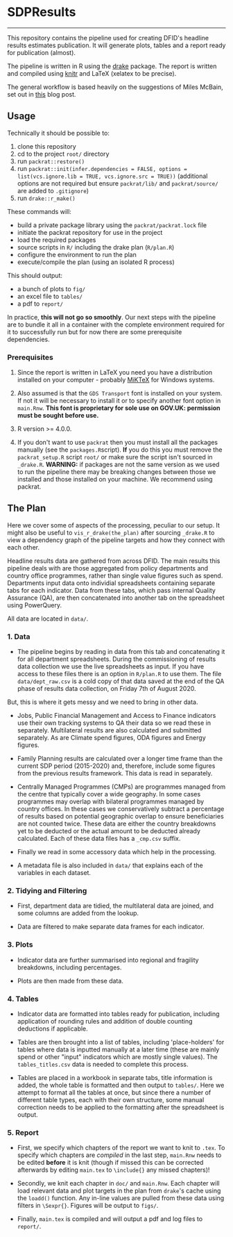 # SDPResults
***

This repository contains the pipeline used for creating DFID's headline results estimates publication. It will generate plots, tables and a report ready for publication (almost).   

The pipeline is written in R using the [drake](https://github.com/ropensci/drake) package. The report is written and compiled using [knitr](https://yihui.org/knitr/) and LaTeX (xelatex to be precise). 

The general workflow is based heavily on the suggestions of Miles McBain, set out in [this](https://milesmcbain.xyz/posts/the-drake-post/) blog post.


## Usage
Technically it should be possible to:

1. clone this repository  
2. cd to the project `root/` directory
3. run `packrat::restore()`   
4. run `packrat::init(infer.dependencies = FALSE, options = list(vcs.ignore.lib = TRUE, vcs.ignore.src = TRUE))` (additional options are not required but ensure `packrat/lib/` and `packrat/source/` are added to `.gitignore`)  
5. run `drake::r_make()`    

These commands will:
* build a private package library using the `packrat/packrat.lock` file
* initiate the packrat repository for use in the project
* load the required packages
* source scripts in `R/` including the drake plan (`R/plan.R`)  
* configure the environment to run the plan   
* execute/compile the plan (using an isolated R process)

This should output:
* a bunch of plots to `fig/`   
* an excel file to `tables/`   
* a pdf to `report/` 

In practice, **this will not go so smoothly**. Our next steps with the pipeline are to bundle it all in a container with the complete environment required for it to successfully run but for now there are some prerequisite dependencies.

### Prerequisites

1. Since the report is written in LaTeX you need you have a distribution installed on your computer - probably [MiKTeX](https://miktex.org/) for Windows systems.   

2. Also assumed is that the `GDS Transport` font is installed on your system. If not it will be necessary to install it or to specify another font option in `main.Rnw`. **This font is proprietary for sole use on GOV.UK: permission must be sought before use.** 

3. R version >= 4.0.0. 

4. If you don't want to use `packrat` then you must install all the packages manually (see the `packages.R`script). **If** you do this you must remove the `packrat_setup.R` script `root/` or make sure the script isn't sourced in `_drake.R`. **WARNING:** if packages are not the same version as we used to run the pipeline there may be breaking changes between those we installed and those installed on your machine. We recommend using packrat.    



## The Plan

Here we cover some of aspects of the processing, peculiar to our setup. It might also be useful to `vis_r_drake(the_plan)` after sourcing `_drake.R` to view a dependency graph of the pipeline targets and how they connect with each other.   

Headline results data are gathered from across DFID. The main results this pipeline deals with are those aggregated from policy departments and country office programmes, rather than single value figures such as spend. Departments input data onto individial spreadsheets containing separate tabs for each indicator. Data from these tabs, which pass internal Quality Assurance (QA), are then concatenated into another tab on the spreadsheet using PowerQuery. 

All data are located in `data/`.

### 1. Data  
* The pipeline begins by reading in data from this tab and concatenating it for all department spreadsheets. During the commissioning of results data collection we use the live spreadsheets as input. If you have access to these files there is an option in `R/plan.R` to use them. The file `data/dept_raw.csv` is a cold copy of that data saved at the end of the QA phase of results data collection, on Friday 7th of August 2020.    

But, this is where it gets messy and we need to bring in other data.  

* Jobs, Public Financial Management and Access to Finance indicators use their own tracking systems to QA their data so we read these in separately. Multilateral results are also calculated and submitted separately. As are Climate spend figures, ODA figures and Energy figures.    

* Family Planning results are calculated over a longer time frame than the current SDP period (2015-2020) and, therefore, include some figures from the previous results framework. This data is read in separately.      

* Centrally Managed Programmes (CMPs) are programmes managed from the centre that typically cover a wide geography. In some cases programmes may overlap with bilateral programmes managed by country offices. In these cases we conservatively subtract a percentage of results based on potential geographic overlap to ensure beneficiaries are not counted twice. These data are either the country breakdowns yet to be deducted or the actual amount to be deducted already calculated. Each of these data files has a `_cmp.csv` suffix.

* Finally we read in some accessory data which help in the processing.   

* A metadata file is also included in `data/` that explains each of the variables in each dataset. 

### 2. Tidying and Filtering
* First, department data are tidied, the multilateral data are joined, and some columns are added from the lookup.  

* Data are filtered to make separate data frames for each indicator.

### 3. Plots
* Indicator data are further summarised into regional and fragility breakdowns, including percentages.   

* Plots are then made from these data.

### 4. Tables   
* Indicator data are formatted into tables ready for publication, including application of rounding rules and addition of double counting deductions if applicable.   

* Tables are then brought into a list of tables, including 'place-holders' for tables where data is inputted manually at a later time (these are mainly spend or other "input" indicators which are mostly single values). The `tables_titles.csv` data is needed to complete this process.  

* Tables are placed in a workbook in separate tabs, title information is added, the whole table is formatted and then output to `tables/`. Here we attempt to format all the tables at once, but since there a number of different table types, each with their own structure, some manual correction needs to be applied to the formatting after the spreadsheet is output.

### 5. Report   
* First, we specify which chapters of the report we want to knit to `.tex`. To specify which chapters are *compiled* in the last step, `main.Rnw` needs to be edited **before** it is knit (though if missed this can be corrected afterwards by editing `main.tex` to `\include{}` any missed chapters)! 

* Secondly, we knit each chapter in `doc/` and `main.Rnw`. Each chapter will load relevant data and plot targets in the plan from `drake`'s cache using the `loadd()` function. Any in-line values are pulled from these data using filters in `\Sexpr{}`. Figures will be output to `figs/`.   

* Finally, `main.tex` is compiled and will output a pdf and log files to `report/`. 

